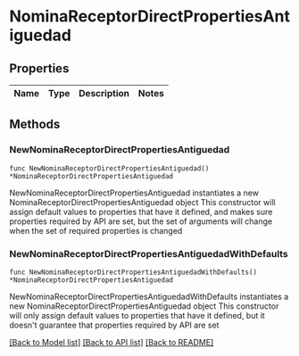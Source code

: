 # NominaReceptorDirectPropertiesAntiguedad

## Properties

Name | Type | Description | Notes
------------ | ------------- | ------------- | -------------

## Methods

### NewNominaReceptorDirectPropertiesAntiguedad

`func NewNominaReceptorDirectPropertiesAntiguedad() *NominaReceptorDirectPropertiesAntiguedad`

NewNominaReceptorDirectPropertiesAntiguedad instantiates a new NominaReceptorDirectPropertiesAntiguedad object
This constructor will assign default values to properties that have it defined,
and makes sure properties required by API are set, but the set of arguments
will change when the set of required properties is changed

### NewNominaReceptorDirectPropertiesAntiguedadWithDefaults

`func NewNominaReceptorDirectPropertiesAntiguedadWithDefaults() *NominaReceptorDirectPropertiesAntiguedad`

NewNominaReceptorDirectPropertiesAntiguedadWithDefaults instantiates a new NominaReceptorDirectPropertiesAntiguedad object
This constructor will only assign default values to properties that have it defined,
but it doesn't guarantee that properties required by API are set


[[Back to Model list]](../README.md#documentation-for-models) [[Back to API list]](../README.md#documentation-for-api-endpoints) [[Back to README]](../README.md)


